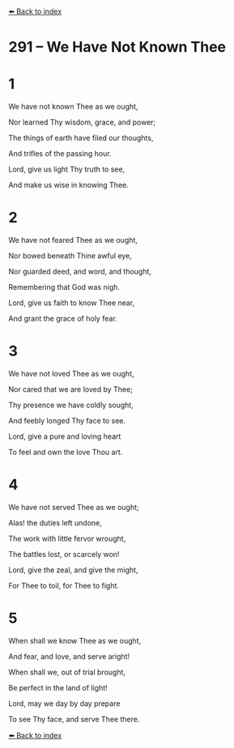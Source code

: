 [⬅️ Back to index](../README.md)

# 291 – We Have Not Known Thee





# 1

We have not known Thee as we ought,

Nor learned Thy wisdom, grace, and power;

The things of earth have filed our thoughts,

And trifles of the passing hour.

Lord, give us light Thy truth to see,

And make us wise in knowing Thee.



# 2

We have not feared Thee as we ought,

Nor bowed beneath Thine awful eye,

Nor guarded deed, and word, and thought,

Remembering that God was nigh.

Lord, give us faith to know Thee near,

And grant the grace of holy fear.



# 3

We have not loved Thee as we ought,

Nor cared that we are loved by Thee;

Thy presence we have coldly sought,

And feebly longed Thy face to see.

Lord, give a pure and loving heart

To feel and own the love Thou art.



# 4

We have not served Thee as we ought;

Alas! the duties left undone,

The work with little fervor wrought,

The battles lost, or scarcely won!

Lord, give the zeal, and give the might,

For Thee to toil, for Thee to fight.



# 5

When shall we know Thee as we ought,

And fear, and love, and serve aright!

When shall we, out of trial brought,

Be perfect in the land of light!

Lord, may we day by day prepare

To see Thy face, and serve Thee there.

[⬅️ Back to index](../README.md)
